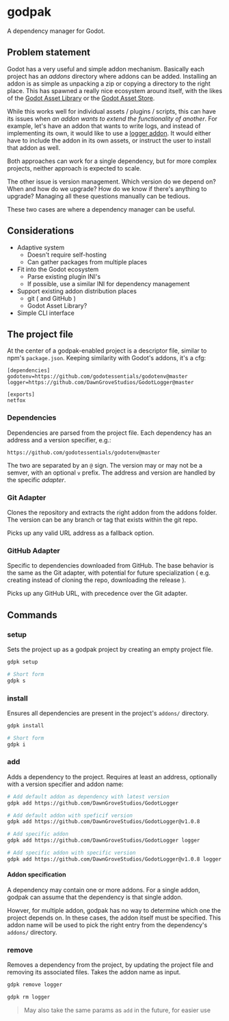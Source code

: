# godpak

A dependency manager for Godot.

## Problem statement

Godot has a very useful and simple addon mechanism. Basically each project has
an *addons* directory where addons can be added. Installing an addon is as
simple as unpacking a zip or copying a directory to the right place. This has
spawned a really nice ecosystem around itself, with the likes of the [Godot
Asset Library] or the [Godot Asset Store].

While this works well for individual assets / plugins / scripts, this can have
its issues when *an addon wants to extend the functionality of another*. For
example, let's have an addon that wants to write logs, and instead of
implementing its own, it would like to use a [logger addon]. It would either
have to include the addon in its own assets, or instruct the user to install
that addon as well.

Both approaches can work for a single dependency, but for more complex
projects, neither approach is expected to scale.

The other issue is version management. Which version do we depend on? When and
how do we upgrade? How do we know if there's anything to upgrade? Managing all
these questions manually can be tedious.

These two cases are where a dependency manager can be useful.

[Godot Asset Library]: https://godotengine.org/asset-library/
[Godot Asset Store]: https://godotassetstore.org/
[logger addon]: https://godotengine.org/asset-library/asset?filter=logger&category=&godot_version=&cost=&sort=updated

## Considerations

* Adaptive system
  * Doesn't require self-hosting
  * Can gather packages from multiple places
* Fit into the Godot ecosystem
  * Parse existing plugin INI's
  * If possible, use a similar INI for dependency management
* Support existing addon distribution places
  * git ( and GitHub )
  * Godot Asset Library?
* Simple CLI interface

## The project file

At the center of a godpak-enabled project is a descriptor file, similar to
npm's `package.json`. Keeping similarity with Godot's addons, it's a cfg:

```
[dependencies]
godotenv=https://github.com/godotessentials/godotenv@master
logger=https://github.com/DawnGroveStudios/GodotLogger@master

[exports]
netfox
```

### Dependencies

Dependencies are parsed from the project file. Each dependency has an address
and a version specifier, e.g.:

```
https://github.com/godotessentials/godotenv@master

```

The two are separated by an `@` sign. The version may or may not be a semver,
with an optional `v` prefix. The address and version are handled by the
specific *adapter*.

### Git Adapter

Clones the repository and extracts the right addon from the addons folder. The
version can be any branch or tag that exists within the git repo.

Picks up any valid URL address as a fallback option.

### GitHub Adapter

Specific to dependencies downloaded from GitHub. The base behavior is the same
as the Git adapter, with potential for future specialization ( e.g. creating
instead of cloning the repo, downloading the release ).

Picks up any GitHub URL, with precedence over the Git adapter.

## Commands

### setup

Sets the project up as a godpak project by creating an empty project file.

```sh
gdpk setup

# Short form
gdpk s
```

### install

Ensures all dependencies are present in the project's `addons/` directory.

```sh
gdpk install

# Short form
gdpk i
```

### add

Adds a dependency to the project. Requires at least an address, optionally with
a version specifier and addon name:

```sh
# Add default addon as dependency with latest version
gdpk add https://github.com/DawnGroveStudios/GodotLogger

# Add default addon with speficif version
gdpk add https://github.com/DawnGroveStudios/GodotLogger@v1.0.8

# Add specific addon
gdpk add https://github.com/DawnGroveStudios/GodotLogger logger

# Add specific addon with specific version
gdpk add https://github.com/DawnGroveStudios/GodotLogger@v1.0.8 logger
```

#### Addon specification

A dependency may contain one or more addons. For a single addon, godpak can
assume that the dependency is that single addon. 

Howver, for multiple addon, godpak has no way to determine which one the
project depends on. In these cases, the addon itself must be specified. This
addon name will be used to pick the right entry from the dependency's `addons/`
directory.

### remove

Removes a dependency from the project, by updating the project file and removing its associated files. Takes the addon name as input.

```sh
gdpk remove logger

gdpk rm logger
```

> May also take the same params as `add` in the future, for easier use
